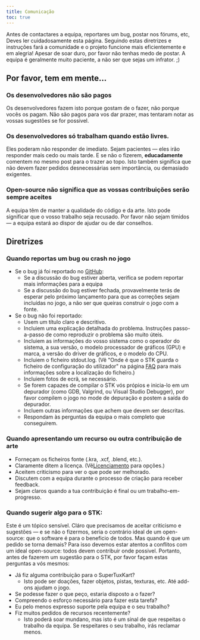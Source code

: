 ```yaml
---
title: Comunicação
toc: true
---
```

Antes de contactares a equipa, reportares um bug, postar nos fórums, etc, Deves ler cuidadosamente esta página. Seguindo estas diretrizes e instruções fará a comunidade e o projeto funcione mais eficientemente e em alegria! Apesar de soar duro, por favor não tenhas medo de postar. A equipa é geralmente muito paciente, a não ser que sejas um infrator. ;)

## Por favor, tem em mente...

### Os desenvolvedores não são pagos

Os desenvolvedores fazem isto porque gostam de o fazer, não porque vocês os pagam. Não são pagos para vos dar prazer, mas tentaram notar as vossas sugestões se for possivel.

### Os desenvolvedores só trabalham quando estão livres.
Eles poderam não responder de imediato. Sejam pacientes — eles irão responder mais cedo ou mais tarde. E se não o fizerem, **educadamente** comentem no mesmo post para o trazer ao topo. Isto também significa que não devem fazer pedidos desnecessárias sem importância, ou demasiado exigentes.

### Open-source não significa que as vossas contribuições serão sempre aceites
A equipa têm de manter a qualidade do código e da arte. Isto pode significar que o vosso trabalho seja recusado. Por favor não sejam timidos — a equipa estará ao dispor de ajudar ou de dar conselhos.

## Diretrizes

### Quando reportas um bug ou crash no jogo

* Se o bug já foi reportado no [GitHub](https://github.com/supertuxkart/stk-code/issues?q=is%3Aissue):
  * Se a discussão do bug estiver aberta, verifica se podem reportar mais informações para a equipa
  * Se a discussão do bug estiver fechada, provavelmente terás de esperar pelo próximo lançamento para que as correções sejam incluídas no jogo, a não ser que queiras construir o jogo com a fonte.
* Se o bug não foi reportado:
  * Usem um título claro e descritivo.
  * Incluiem uma explicação detalhada do problema. Instruções passo-a-passo de como reproduzir o problema são muito úteis.
  * Incluiem as informações do vosso sistema como o operador do sistema, a sua versão, o modelo processador de gráficos (GPU) e marca, a versão do driver de gráficos, e o modelo do CPU.
  * Incluiem o ficheiro stdout.log. (Vê "Onde é que o STK guarda o ficheiro de configuração do utilizador" na página [FAQ](FAQ) para mais informações sobre a localização do ficheiro.)
  * Incluiem fotos de ecrã, se necessário.
  * Se forem capazes de compilar o STK vós própios e inicia-lo em um depurador (como GDB, Valgrind, ou Visual Studio Debugger), por favor compilem o jogo no mode de depuração e postem a saída do depurador.
  * Incluem outras informações que achem que devem ser descritas.
  * Respondam às perguntas da equipa o mais completo que conseguirem.

### Quando apresentando um recurso ou outra contribuição de arte

* Forneçam os ficheiros fonte (.kra, .xcf, .blend, etc.).
* Claramente ditem a licença. (Vê[Licenciamento](Licensing) para opções.)
* Aceitem criticismo para ver o que pode ser melhorado.
* Discutem com a equipa durante o processo de criação para receber feedback.
* Sejam claros quando a tua contribuição é final ou um trabalho-em-progresso.

### Quando sugerir algo para o STK:

Este é um tópico sensível. Cláro que precisamos de aceitar criticismo e sugestões — e se não o fizermos, seria o contrário ideal de um open-source: que o software é para o beneficio de todos. Mas quando é que um pedido se torna demais? Para isso devemos estar atentos a conflitos com um ideal open-source: todos devem contribuir onde possivel. Portanto, antes de fazerem um sugestão para o STK, por favor façam estas perguntas a vós mesmos:

* Já fiz alguma contribuição para o SuperTuxKart?
  * Isto pode ser doações, fazer objetos, pistas, texturas, etc. Até add-ons ajudam o jogo.
* Se podesse fazer o que peço, estaria disposto a o fazer?
* Compreendo o esforço necessário para fazer esta tarefa?
* Eu pelo menos expresso suporte pela equipa e o seu trabalho?
* Fiz muitos pedidos de recursos recentemente?
  * Isto poderá soar mundano, mas isto é um sinal de que respeitas o trabalho da equipa. Se respeitares o seu trabalho, irás reclamar menos.
